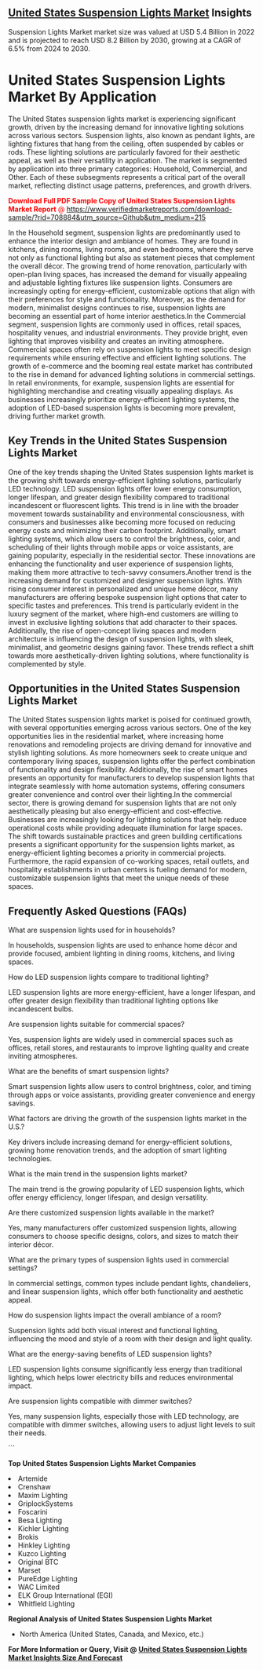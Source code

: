 <h2><a href="https://www.verifiedmarketreports.com/download-sample/?rid=708884&amp;utm_source=Github&amp;utm_medium=215" target="_blank">United States Suspension Lights Market</a> Insights</h2><p>Suspension Lights Market market size was valued at USD 5.4 Billion in 2022 and is projected to reach USD 8.2 Billion by 2030, growing at a CAGR of 6.5% from 2024 to 2030.</p><p><h1>United States Suspension Lights Market By Application</h1><p>The United States suspension lights market is experiencing significant growth, driven by the increasing demand for innovative lighting solutions across various sectors. Suspension lights, also known as pendant lights, are lighting fixtures that hang from the ceiling, often suspended by cables or rods. These lighting solutions are particularly favored for their aesthetic appeal, as well as their versatility in application. The market is segmented by application into three primary categories: Household, Commercial, and Other. Each of these subsegments represents a critical part of the overall market, reflecting distinct usage patterns, preferences, and growth drivers. <p><span class=""><span style="color: #ff0000;"><strong>Download Full PDF Sample Copy of United States Suspension Lights Market Report</strong> @ </span><a href="https://www.verifiedmarketreports.com/download-sample/?rid=708884&amp;utm_source=Github&amp;utm_medium=215" target="_blank">https://www.verifiedmarketreports.com/download-sample/?rid=708884&amp;utm_source=Github&amp;utm_medium=215</a></span></p>In the Household segment, suspension lights are predominantly used to enhance the interior design and ambiance of homes. They are found in kitchens, dining rooms, living rooms, and even bedrooms, where they serve not only as functional lighting but also as statement pieces that complement the overall décor. The growing trend of home renovation, particularly with open-plan living spaces, has increased the demand for visually appealing and adjustable lighting fixtures like suspension lights. Consumers are increasingly opting for energy-efficient, customizable options that align with their preferences for style and functionality. Moreover, as the demand for modern, minimalist designs continues to rise, suspension lights are becoming an essential part of home interior aesthetics.In the Commercial segment, suspension lights are commonly used in offices, retail spaces, hospitality venues, and industrial environments. They provide bright, even lighting that improves visibility and creates an inviting atmosphere. Commercial spaces often rely on suspension lights to meet specific design requirements while ensuring effective and efficient lighting solutions. The growth of e-commerce and the booming real estate market has contributed to the rise in demand for advanced lighting solutions in commercial settings. In retail environments, for example, suspension lights are essential for highlighting merchandise and creating visually appealing displays. As businesses increasingly prioritize energy-efficient lighting systems, the adoption of LED-based suspension lights is becoming more prevalent, driving further market growth.<h2>Key Trends in the United States Suspension Lights Market</h2><p>One of the key trends shaping the United States suspension lights market is the growing shift towards energy-efficient lighting solutions, particularly LED technology. LED suspension lights offer lower energy consumption, longer lifespan, and greater design flexibility compared to traditional incandescent or fluorescent lights. This trend is in line with the broader movement towards sustainability and environmental consciousness, with consumers and businesses alike becoming more focused on reducing energy costs and minimizing their carbon footprint. Additionally, smart lighting systems, which allow users to control the brightness, color, and scheduling of their lights through mobile apps or voice assistants, are gaining popularity, especially in the residential sector. These innovations are enhancing the functionality and user experience of suspension lights, making them more attractive to tech-savvy consumers.Another trend is the increasing demand for customized and designer suspension lights. With rising consumer interest in personalized and unique home décor, many manufacturers are offering bespoke suspension light options that cater to specific tastes and preferences. This trend is particularly evident in the luxury segment of the market, where high-end customers are willing to invest in exclusive lighting solutions that add character to their spaces. Additionally, the rise of open-concept living spaces and modern architecture is influencing the design of suspension lights, with sleek, minimalist, and geometric designs gaining favor. These trends reflect a shift towards more aesthetically-driven lighting solutions, where functionality is complemented by style.<h2>Opportunities in the United States Suspension Lights Market</h2><p>The United States suspension lights market is poised for continued growth, with several opportunities emerging across various sectors. One of the key opportunities lies in the residential market, where increasing home renovations and remodeling projects are driving demand for innovative and stylish lighting solutions. As more homeowners seek to create unique and contemporary living spaces, suspension lights offer the perfect combination of functionality and design flexibility. Additionally, the rise of smart homes presents an opportunity for manufacturers to develop suspension lights that integrate seamlessly with home automation systems, offering consumers greater convenience and control over their lighting.In the commercial sector, there is growing demand for suspension lights that are not only aesthetically pleasing but also energy-efficient and cost-effective. Businesses are increasingly looking for lighting solutions that help reduce operational costs while providing adequate illumination for large spaces. The shift towards sustainable practices and green building certifications presents a significant opportunity for the suspension lights market, as energy-efficient lighting becomes a priority in commercial projects. Furthermore, the rapid expansion of co-working spaces, retail outlets, and hospitality establishments in urban centers is fueling demand for modern, customizable suspension lights that meet the unique needs of these spaces.<h2>Frequently Asked Questions (FAQs)</h2><p>What are suspension lights used for in households?</p><p>In households, suspension lights are used to enhance home décor and provide focused, ambient lighting in dining rooms, kitchens, and living spaces.</p><p>How do LED suspension lights compare to traditional lighting?</p><p>LED suspension lights are more energy-efficient, have a longer lifespan, and offer greater design flexibility than traditional lighting options like incandescent bulbs.</p><p>Are suspension lights suitable for commercial spaces?</p><p>Yes, suspension lights are widely used in commercial spaces such as offices, retail stores, and restaurants to improve lighting quality and create inviting atmospheres.</p><p>What are the benefits of smart suspension lights?</p><p>Smart suspension lights allow users to control brightness, color, and timing through apps or voice assistants, providing greater convenience and energy savings.</p><p>What factors are driving the growth of the suspension lights market in the U.S.?</p><p>Key drivers include increasing demand for energy-efficient solutions, growing home renovation trends, and the adoption of smart lighting technologies.</p><p>What is the main trend in the suspension lights market?</p><p>The main trend is the growing popularity of LED suspension lights, which offer energy efficiency, longer lifespan, and design versatility.</p><p>Are there customized suspension lights available in the market?</p><p>Yes, many manufacturers offer customized suspension lights, allowing consumers to choose specific designs, colors, and sizes to match their interior décor.</p><p>What are the primary types of suspension lights used in commercial settings?</p><p>In commercial settings, common types include pendant lights, chandeliers, and linear suspension lights, which offer both functionality and aesthetic appeal.</p><p>How do suspension lights impact the overall ambiance of a room?</p><p>Suspension lights add both visual interest and functional lighting, influencing the mood and style of a room with their design and light quality.</p><p>What are the energy-saving benefits of LED suspension lights?</p><p>LED suspension lights consume significantly less energy than traditional lighting, which helps lower electricity bills and reduces environmental impact.</p><p>Are suspension lights compatible with dimmer switches?</p><p>Yes, many suspension lights, especially those with LED technology, are compatible with dimmer switches, allowing users to adjust light levels to suit their needs.</p>```</p><p><strong>Top United States Suspension Lights Market Companies</strong></p><div data-test-id=""><p><li>Artemide</li><li> Crenshaw</li><li> Maxim Lighting</li><li> GriplockSystems</li><li> Foscarini</li><li> Besa Lighting</li><li> Kichler Lighting</li><li> Brokis</li><li> Hinkley Lighting</li><li> Kuzco Lighting</li><li> Original BTC</li><li> Marset</li><li> PureEdge Lighting</li><li> WAC Limited</li><li> ELK Group International (EGI)</li><li> Whitfield Lighting</li></p><div><strong>Regional Analysis of&nbsp;United States Suspension Lights Market</strong></div><ul><li dir="ltr"><p dir="ltr">North America&nbsp;(United States, Canada, and Mexico, etc.)</p></li></ul><p><strong>For More Information or Query, Visit @&nbsp;</strong><strong><a href="https://www.verifiedmarketreports.com/product/suspension-lights-market/?utm_source=Github&amp;utm_medium=215" target="_blank">United States Suspension Lights Market Insights Size And Forecast</a></strong></p></div>
